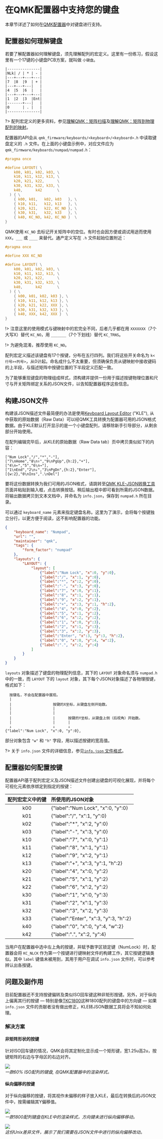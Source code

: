 # 在QMK配置器中支持您的键盘

本章节详述了如何在[QMK配置器](https://config.qmk.fm/)中对键盘进行支持。


## 配置器如何理解键盘

若要了解配置器如何理解键盘，须先理解配列的宏定义。这里有一份练习，假设这里有一个17键的小键盘PCB方案，就叫做 `小键盘`。

```
|---------------|
|NLk| / | * | - |
|---+---+---+---|
|7  |8  |9  | + |
|---+---+---|   |
|4  |5  |6  |   |
|---+---+---+---|
|1  |2  |3  |Ent|
|-------+---|   |
|0      | . |   |
|---------------|
```

?> 配列宏定义的更多资料，参见[理解QMK：矩阵扫描](zh-cn/understanding_qmk.md?id=matrix-scanning)及[理解QMK：矩阵到物理配列的映射](zh-cn/understanding_qmk.md?id=matrix-to-physical-layout-map)。

配置器的API会从 `qmk_firmware/keyboards/<keyboard>/<keyboard>.h` 中读取键盘定义的 `.h` 文件。在上面的小键盘示例中，对应文件应为 `qmk_firmware/keyboards/numpad/numpad.h`：

```c
#pragma once

#define LAYOUT( \
    k00, k01, k02, k03, \
    k10, k11, k12, k13, \
    k20, k21, k22,      \
    k30, k31, k32, k33, \
    k40,      k42       \
  ) { \
    { k00, k01,   k02, k03   }, \
    { k10, k11,   k12, k13   }, \
    { k20, k21,   k22, KC_NO }, \
    { k30, k31,   k32, k33   }, \
    { k40, KC_NO, k42, KC_NO }  \
}
```

QMK使用 `KC_NO` 去标记开关矩阵中的空位。有时也会因方便或调试用途而使用 `XXX`，`___` 或 `____` 来替代。通产定义写在 `.h` 文件起始位置附近：

```c
#pragma once

#define XXX KC_NO

#define LAYOUT( \
    k00, k01, k02, k03, \
    k10, k11, k12, k13, \
    k20, k21, k22,      \
    k30, k31, k32, k33, \
    k40,      k42       \
  ) { \
    { k00, k01, k02, k03 }, \
    { k10, k11, k12, k13 }, \
    { k20, k21, k22, XXX }, \
    { k30, k31, k32, k33 }, \
    { k40, XXX, k42, XXX }  \
}
```

!> 注意这里的使用模式与键映射中的宏完全不同，后者几乎都在用 `XXXXXXX`（7个大写X）替代 `KC_NO`，用 `_______`（7个下划线）替代 `KC_TRNS`。

!> 为避免混淆，推荐使用 `KC_NO`。

配列宏定义描述该键盘有17个按键，分布在五行四列。我们将这些开关命名为 `k<行号><列号>`，从0计起。命名成什么不太重要，但须确保负责从键映射中接收键码的上半段，与描述矩阵中按键位置的下半段定义匹配一致。

为了能够重现键盘的物理组成样式，须构建并提供一份用于描述按键物理位置和尺寸与开关矩阵绑定关系的JSON文件，以告知配置器程序这些信息。

## 构建JSON文件

构建该JSON描述文件最简便的办法是使用[Keyboard Layout Editor](https://www.keyboard-layout-editor.com/) ("KLE"), 从中获取的原始数据（Raw Data）可以经QMK工具转换为配置器可用的JSON格式数据。由于KLE默认打开显示的是一个小键盘配列，请移除新手引导部分，从剩余部分开始使用。

在配列编辑完毕后，从KLE的原始数据（Raw Data tab）页中拷贝类似如下的内容：

```
["Num Lock","/","*","-"],
["7\nHome","8\n↑","9\nPgUp",{h:2},"+"],
["4\n←","5","6\n→"],
["1\nEnd","2\n↓","3\nPgDn",{h:2},"Enter"],
[{w:2},"0\nIns",".\nDel"]
```

要将这份数据转换为我们可用的JSON格式，请跳转至[QMK KLE-JSON转换工具](https://qmk.fm/converter/)页面并粘贴到输入框，点击转换按钮。稍后输出框中即可看到所需的JSON数据。将输出数据拷贝到文本文档中，并命名为 `info.json`，保存到 `numpad.h` 所在目录。

可以通过 `keyboard_name` 元素来指定键盘名称。这里为了演示，会将每个按键独立分行，以更方便于阅读，这不影响配置器的功能。

```json
{
    "keyboard_name": "Numpad",
    "url": "",
    "maintainer": "qmk",
    "tags": {
        "form_factor": "numpad"
    },
    "layouts": {
        "LAYOUT": {
            "layout": [
                {"label":"Num Lock", "x":0, "y":0},
                {"label":"/", "x":1, "y":0},
                {"label":"*", "x":2, "y":0},
                {"label":"-", "x":3, "y":0},
                {"label":"7", "x":0, "y":1},
                {"label":"8", "x":1, "y":1},
                {"label":"9", "x":2, "y":1},
                {"label":"+", "x":3, "y":1, "h":2},
                {"label":"4", "x":0, "y":2},
                {"label":"5", "x":1, "y":2},
                {"label":"6", "x":2, "y":2},
                {"label":"1", "x":0, "y":3},
                {"label":"2", "x":1, "y":3},
                {"label":"3", "x":2, "y":3},
                {"label":"Enter", "x":3, "y":3, "h":2},
                {"label":"0", "x":0, "y":4, "w":2},
                {"label":".", "x":2, "y":4}
            ]
        }
    }
}
```

`layouts` 对象描述了键盘的物理配列信息，其下的 `LAYOUT` 对象命名须与 `numpad.h` 中的一致，而 `LAYOUT` 下的 `layout` 对象，其下每个JSON对象描述了各物理按键，格式如下：

```
  按键名，不会在配置器中展现。
  |
  |                   按键的X坐标，从键盘左侧开始数。
  |                   |
  |                   |
  |                   |      按键的Y坐标，从键盘上侧（后视角）开始数。
  |                   |      |
  ↓                   ↓      ↓
{"label":"Num Lock", "x":0, "y":0},
```

部分对象包含 `"w"` 和 `"h"` 字段，用以描述按键的宽高值。

?> 关于 `info.json` 文件的详细信息，参见[`info.json` 文件格式](zh-cn/reference_info_json.md)。


## 配置器如何配置按键

配置器API基于配列宏定义及JSON描述文件创建出键盘的可视化展现，并将每个可视化元素依序绑定到指定的按键：

配列宏定义中的键 | 所使用的JSON对象
:---: | :----
k00   | {"label":"Num Lock", "x":0, "y":0}
k01   | {"label":"/", "x":1, "y":0}
k02   | {"label":"*", "x":2, "y":0}
k03   | {"label":"-", "x":3, "y":0}
k10   | {"label":"7", "x":0, "y":1}
k11   | {"label":"8", "x":1, "y":1}
k12   | {"label":"9", "x":2, "y":1}
k13   | {"label":"+", "x":3, "y":1, "h":2}
k20   | {"label":"4", "x":0, "y":2}
k21   | {"label":"5", "x":1, "y":2}
k22   | {"label":"6", "x":2, "y":2}
k30   | {"label":"1", "x":0, "y":3}
k31   | {"label":"2", "x":1, "y":3}
k32   | {"label":"3", "x":2, "y":3}
k33   | {"label":"Enter", "x":3, "y":3, "h":2}
k40   | {"label":"0", "x":0, "y":4, "w":2}
k42   | {"label":".", "x":2, "y":4}

当用户在配置器中选中左上角的按键，并赋予数字区锁定键（NumLock）时，配置器会将 `KC_NLCK` 作为第一个按键进行键映射文件的构建工作，其它按键逻辑类似。其中 `label` 键值未被用到，其用于用户在调试 `info.json` 文件时，可以参考辨认出各按键。


## 问题及副作用

目前配置器还不支持按键偏转及类似ISO回车键这种非矩形按键。另外，对于纵向上偏离其行的按键 &mdash; 特别是像[TKC1800](https://github.com/qmk/qmk_firmware/tree/4ac48a61a66206beaf2fdd5f2939d8bbedd0004c/keyboards/tkc1800/)这种1800配列的键盘中的方向键 &mdash; 如果 `info.json` 文件的贡献者没有做出修正，KLE转JSON数据工具将会不知如何处理。

### 解决方案

#### 非矩阵形状的按键

针对ISO回车键的情况，QMK会将其定制化显示成一个矩形键，宽1.25u高2u，按键矩阵的右边与字母区的右边对齐。

![](https://i.imgur.com/JKngtTw.png)  
*一款60% ISO配列的键盘, 在QMK配置器中的渲染样式。*

#### 纵向偏移的按键

对于纵向偏移的按键，将其视作未偏移的样子放入KLE，最后在转换后的JSON文件中，按需编辑其Y偏移值。

![](https://i.imgur.com/fmDvDzR.png)  
*一款1800配列键盘在KLE中的渲染样式，方向键未进行纵向偏移移动。*

![](https://i.imgur.com/8beYMBR.png)  
*这份Unix差异文件，展示了我们需要在JSON文件中进行的纵向偏移改动。*

